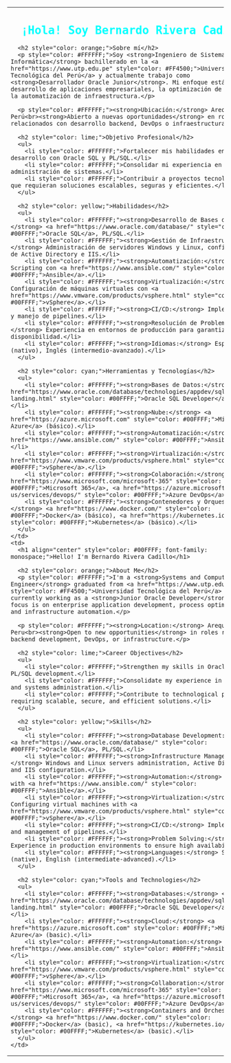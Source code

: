 <table>
  <tr>
    <td>
      <h1 align="center" style="color: #00FFFF; font-family: monospace;">¡Hola! Soy Bernardo Rivera Cadillo</h1>

      <h2 style="color: orange;">Sobre mí</h2>
      <p style="color: #FFFFFF;">Soy <strong>Ingeniero de Sistemas e Informática</strong> bachillerado en la <a href="https://www.utp.edu.pe" style="color: #FF4500;">Universidad Tecnológica del Perú</a> y actualmente trabajo como <strong>Desarrollador Oracle Junior</strong>. Mi enfoque está en el desarrollo de aplicaciones empresariales, la optimización de procesos y la automatización de infraestructura.</p>

      <p style="color: #FFFFFF;"><strong>Ubicación:</strong> Arequipa, Perú<br><strong>Abierto a nuevas oportunidades</strong> en roles relacionados con desarrollo backend, DevOps o infraestructura.</p>

      <h2 style="color: lime;">Objetivo Profesional</h2>
      <ul>
        <li style="color: #FFFFFF;">Fortalecer mis habilidades en desarrollo con Oracle SQL y PL/SQL.</li>
        <li style="color: #FFFFFF;">Consolidar mi experiencia en DevOps y administración de sistemas.</li>
        <li style="color: #FFFFFF;">Contribuir a proyectos tecnológicos que requieran soluciones escalables, seguras y eficientes.</li>
      </ul>

      <h2 style="color: yellow;">Habilidades</h2>
      <ul>
        <li style="color: #FFFFFF;"><strong>Desarrollo de Bases de Datos:</strong> <a href="https://www.oracle.com/database/" style="color: #00FFFF;">Oracle SQL</a>, PL/SQL.</li>
        <li style="color: #FFFFFF;"><strong>Gestión de Infraestructura:</strong> Administración de servidores Windows y Linux, configuración de Active Directory e IIS.</li>
        <li style="color: #FFFFFF;"><strong>Automatización:</strong> Scripting con <a href="https://www.ansible.com/" style="color: #00FFFF;">Ansible</a>.</li>
        <li style="color: #FFFFFF;"><strong>Virtualización:</strong> Configuración de máquinas virtuales con <a href="https://www.vmware.com/products/vsphere.html" style="color: #00FFFF;">vSphere</a>.</li>
        <li style="color: #FFFFFF;"><strong>CI/CD:</strong> Implementación y manejo de pipelines.</li>
        <li style="color: #FFFFFF;"><strong>Resolución de Problemas:</strong> Experiencia en entornos de producción para garantizar alta disponibilidad.</li>
        <li style="color: #FFFFFF;"><strong>Idiomas:</strong> Español (nativo), Inglés (intermedio-avanzado).</li>
      </ul>

      <h2 style="color: cyan;">Herramientas y Tecnologías</h2>
      <ul>
        <li style="color: #FFFFFF;"><strong>Bases de Datos:</strong> <a href="https://www.oracle.com/database/technologies/appdev/sqldeveloper-landing.html" style="color: #00FFFF;">Oracle SQL Developer</a>, PL/SQL.</li>
        <li style="color: #FFFFFF;"><strong>Nube:</strong> <a href="https://azure.microsoft.com" style="color: #00FFFF;">Microsoft Azure</a> (básico).</li>
        <li style="color: #FFFFFF;"><strong>Automatización:</strong> <a href="https://www.ansible.com/" style="color: #00FFFF;">Ansible</a>.</li>
        <li style="color: #FFFFFF;"><strong>Virtualización:</strong> <a href="https://www.vmware.com/products/vsphere.html" style="color: #00FFFF;">vSphere</a>.</li>
        <li style="color: #FFFFFF;"><strong>Colaboración:</strong> <a href="https://www.microsoft.com/microsoft-365" style="color: #00FFFF;">Microsoft 365</a>, <a href="https://azure.microsoft.com/en-us/services/devops/" style="color: #00FFFF;">Azure DevOps</a>.</li>
        <li style="color: #FFFFFF;"><strong>Contenedores y Orquestación:</strong> <a href="https://www.docker.com/" style="color: #00FFFF;">Docker</a> (básico), <a href="https://kubernetes.io/" style="color: #00FFFF;">Kubernetes</a> (básico).</li>
      </ul>
    </td>
    <td>
      <h1 align="center" style="color: #00FFFF; font-family: monospace;">Hello! I'm Bernardo Rivera Cadillo</h1>

      <h2 style="color: orange;">About Me</h2>
      <p style="color: #FFFFFF;">I'm a <strong>Systems and Computer Engineer</strong> graduated from <a href="https://www.utp.edu.pe" style="color: #FF4500;">Universidad Tecnológica del Perú</a> and currently working as a <strong>Junior Oracle Developer</strong>. My focus is on enterprise application development, process optimization, and infrastructure automation.</p>

      <p style="color: #FFFFFF;"><strong>Location:</strong> Arequipa, Peru<br><strong>Open to new opportunities</strong> in roles related to backend development, DevOps, or infrastructure.</p>

      <h2 style="color: lime;">Career Objectives</h2>
      <ul>
        <li style="color: #FFFFFF;">Strengthen my skills in Oracle SQL and PL/SQL development.</li>
        <li style="color: #FFFFFF;">Consolidate my experience in DevOps and systems administration.</li>
        <li style="color: #FFFFFF;">Contribute to technological projects requiring scalable, secure, and efficient solutions.</li>
      </ul>

      <h2 style="color: yellow;">Skills</h2>
      <ul>
        <li style="color: #FFFFFF;"><strong>Database Development:</strong> <a href="https://www.oracle.com/database/" style="color: #00FFFF;">Oracle SQL</a>, PL/SQL.</li>
        <li style="color: #FFFFFF;"><strong>Infrastructure Management:</strong> Windows and Linux servers administration, Active Directory and IIS configuration.</li>
        <li style="color: #FFFFFF;"><strong>Automation:</strong> Scripting with <a href="https://www.ansible.com/" style="color: #00FFFF;">Ansible</a>.</li>
        <li style="color: #FFFFFF;"><strong>Virtualization:</strong> Configuring virtual machines with <a href="https://www.vmware.com/products/vsphere.html" style="color: #00FFFF;">vSphere</a>.</li>
        <li style="color: #FFFFFF;"><strong>CI/CD:</strong> Implementation and management of pipelines.</li>
        <li style="color: #FFFFFF;"><strong>Problem Solving:</strong> Experience in production environments to ensure high availability.</li>
        <li style="color: #FFFFFF;"><strong>Languages:</strong> Spanish (native), English (intermediate-advanced).</li>
      </ul>

      <h2 style="color: cyan;">Tools and Technologies</h2>
      <ul>
        <li style="color: #FFFFFF;"><strong>Databases:</strong> <a href="https://www.oracle.com/database/technologies/appdev/sqldeveloper-landing.html" style="color: #00FFFF;">Oracle SQL Developer</a>, PL/SQL.</li>
        <li style="color: #FFFFFF;"><strong>Cloud:</strong> <a href="https://azure.microsoft.com" style="color: #00FFFF;">Microsoft Azure</a> (basic).</li>
        <li style="color: #FFFFFF;"><strong>Automation:</strong> <a href="https://www.ansible.com/" style="color: #00FFFF;">Ansible</a>.</li>
        <li style="color: #FFFFFF;"><strong>Virtualization:</strong> <a href="https://www.vmware.com/products/vsphere.html" style="color: #00FFFF;">vSphere</a>.</li>
        <li style="color: #FFFFFF;"><strong>Collaboration:</strong> <a href="https://www.microsoft.com/microsoft-365" style="color: #00FFFF;">Microsoft 365</a>, <a href="https://azure.microsoft.com/en-us/services/devops/" style="color: #00FFFF;">Azure DevOps</a>.</li>
        <li style="color: #FFFFFF;"><strong>Containers and Orchestration:</strong> <a href="https://www.docker.com/" style="color: #00FFFF;">Docker</a> (basic), <a href="https://kubernetes.io/" style="color: #00FFFF;">Kubernetes</a> (basic).</li>
      </ul>
    </td>
  </tr>
</table>

